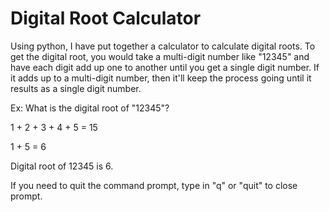 # Digital Root Calculator

Using python, I have put together a calculator to calculate digital roots.
To get the digital root, you would take a multi-digit number like "12345" and have each digit add up one to
another until you get a single digit number. If it adds up to a multi-digit number, then it'll keep the process
going until it results as a single digit number.

Ex: What is the digital root of "12345"? 

1 + 2 + 3 + 4 + 5 = 15 

1 + 5 = 6

Digital root of 12345 is 6.

If you need to quit the command prompt, type in "q" or "quit" to close prompt.
